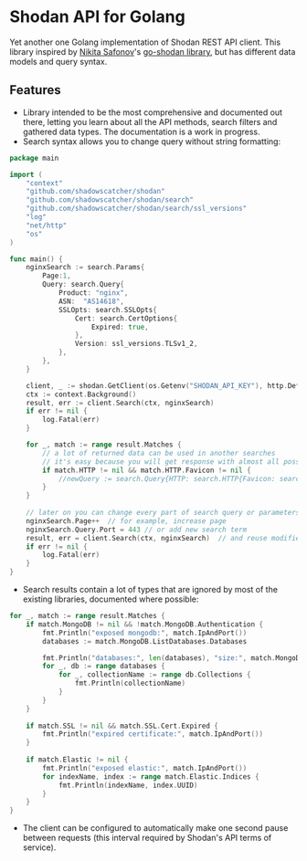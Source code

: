 # Shodan API for Golang

Yet another one Golang implementation of Shodan REST API client. 
This library inspired by [Nikita Safonov](https://github.com/ns3777k/)'s [go-shodan library](https://github.com/ns3777k/go-shodan), but has different data models and query syntax.

## Features

- Library intended to be the most comprehensive and documented out there, letting you learn about all the API methods, search filters and gathered data types. The documentation is a work in progress.
- Search syntax allows you to change query without string formatting:

```go
package main

import (
	"context"
	"github.com/shadowscatcher/shodan"
	"github.com/shadowscatcher/shodan/search"
	"github.com/shadowscatcher/shodan/search/ssl_versions"
	"log"
	"net/http"
	"os"
)

func main() {
	nginxSearch := search.Params{
		Page:1,
		Query: search.Query{
			Product: "nginx",
			ASN:  "AS14618",
			SSLOpts: search.SSLOpts{
				Cert: search.CertOptions{
					Expired: true,
				},
				Version: ssl_versions.TLSv1_2,
			},
		},
	}

	client, _ := shodan.GetClient(os.Getenv("SHODAN_API_KEY"), http.DefaultClient, true)
	ctx := context.Background()
	result, err := client.Search(ctx, nginxSearch)
	if err != nil {
		log.Fatal(err)
	}

	for _, match := range result.Matches {
		// a lot of returned data can be used in another searches
		// it's easy because you will get response with almost all possible fields, just don't forget to check them
		if match.HTTP != nil && match.HTTP.Favicon != nil {
			//newQuery := search.Query{HTTP: search.HTTP{Favicon: search.Favicon{Hash: match.HTTP.Favicon.Hash}}}
		}
	}
	
	// later on you can change every part of search query or parameters:
	nginxSearch.Page++  // for example, increase page
	nginxSearch.Query.Port = 443 // or add new search term
	result, err = client.Search(ctx, nginxSearch)  // and reuse modified parameters object
	if err != nil {
		log.Fatal(err)
	}
}
```

- Search results contain a lot of types that are ignored by most of the existing libraries, documented where possible:

```go
for _, match := range result.Matches {
	if match.MongoDB != nil && !match.MongoDB.Authentication {
		fmt.Println("exposed mongodb:", match.IpAndPort())
		databases := match.MongoDB.ListDatabases.Databases

		fmt.Println("databases:", len(databases), "size:", match.MongoDB.ListDatabases.TotalSize)
		for _, db := range databases {
			for _, collectionName := range db.Collections {
				fmt.Println(collectionName)
			}
		}
	}
		
	if match.SSL != nil && match.SSL.Cert.Expired {
		fmt.Println("expired certificate:", match.IpAndPort())
	}
		
	if match.Elastic != nil {
		fmt.Println("exposed elastic:", match.IpAndPort())
		for indexName, index := range match.Elastic.Indices {
			fmt.Println(indexName, index.UUID)
		}
	}
}
```

 - The client can be configured to automatically make one second pause between requests (this interval required by Shodan's API terms of service).